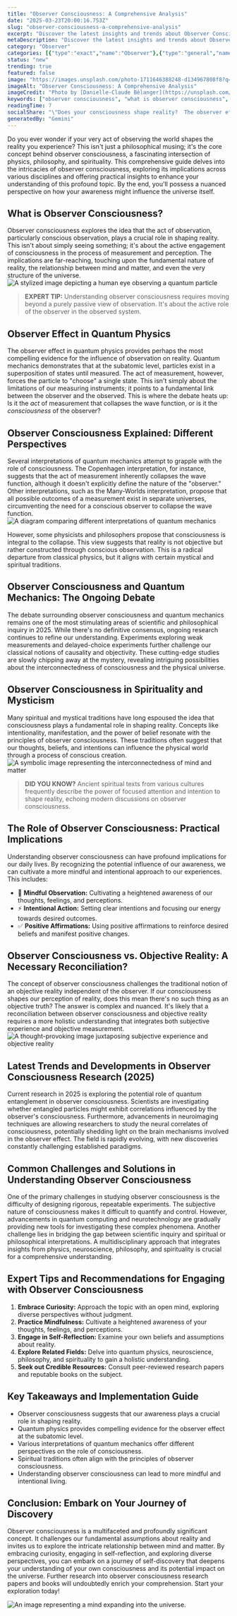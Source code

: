 ```yaml
---
title: "Observer Consciousness: A Comprehensive Analysis"
date: "2025-03-23T20:00:16.753Z"
slug: "observer-consciousness-a-comprehensive-analysis"
excerpt: "Discover the latest insights and trends about Observer Consciousness. This comprehensive guide covers everything you need to know about Observer Consciousness in 2025."
metaDescription: "Discover the latest insights and trends about Observer Consciousness. This comprehensive guide covers everything you need to know about Observer Consciousn..."
category: "Observer"
categories: [{"type":"exact","name":"Observer"},{"type":"general","name":"Philosophy"},{"type":"medium","name":"Cognitive Science"},{"type":"specific","name":"Consciousness Studies"},{"type":"niche","name":"Qualia"}]
status: "new"
trending: true
featured: false
image: "https://images.unsplash.com/photo-1711646388248-d134967808f8?q=85&w=1200&fit=max&fm=webp&auto=compress"
imageAlt: "Observer Consciousness: A Comprehensive Analysis"
imageCredit: "Photo by [Danielle-Claude Bélanger](https://unsplash.com/@dcbelanger) on Unsplash"
keywords: ["observer consciousness", "what is observer consciousness", "observer effect quantum physics", "observer consciousness explained", "observer consciousness and quantum mechanics", "buy observer consciousness book", "observer consciousness research papers", "observer consciousness in spirituality", "the role of observer consciousness", "observer consciousness vs objective reality"]
readingTime: 7
socialShare: "\"Does your consciousness shape reality?  The observer effect in quantum physics suggests it might, blurring the line between objective reality and subjective experience.\""
generatedBy: "Gemini"
---
```




Do you ever wonder if your very act of observing the world shapes the reality you experience?  This isn't just a philosophical musing; it's the core concept behind observer consciousness, a fascinating intersection of physics, philosophy, and spirituality. This comprehensive guide delves into the intricacies of observer consciousness, exploring its implications across various disciplines and offering practical insights to enhance your understanding of this profound topic.  By the end, you'll possess a nuanced perspective on how your awareness might influence the universe itself.

## What is Observer Consciousness?

Observer consciousness explores the idea that the act of observation, particularly conscious observation, plays a crucial role in shaping reality.  This isn't about simply seeing something; it's about the active engagement of consciousness in the process of measurement and perception.  The implications are far-reaching, touching upon the fundamental nature of reality, the relationship between mind and matter, and even the very structure of the universe. ![A stylized image depicting a human eye observing a quantum particle](https://images.unsplash.com/photo-1688040696927-a0981dcc289f?q=85&w=1200&fit=max&fm=webp&auto=compress)

> **EXPERT TIP:** Understanding observer consciousness requires moving beyond a purely passive view of observation. It's about the active role of the observer in the observed system.

## Observer Effect in Quantum Physics

The observer effect in quantum physics provides perhaps the most compelling evidence for the influence of observation on reality.  Quantum mechanics demonstrates that at the subatomic level, particles exist in a superposition of states until measured.  The act of measurement, however, forces the particle to "choose" a single state.  This isn't simply about the limitations of our measuring instruments; it points to a fundamental link between the observer and the observed.  This is where the debate heats up: Is it the *act* of measurement that collapses the wave function, or is it the *consciousness* of the observer?

## Observer Consciousness Explained: Different Perspectives

Several interpretations of quantum mechanics attempt to grapple with the role of consciousness.  The Copenhagen interpretation, for instance, suggests that the act of measurement inherently collapses the wave function, although it doesn't explicitly define the nature of the "observer."  Other interpretations, such as the Many-Worlds interpretation, propose that all possible outcomes of a measurement exist in separate universes, circumventing the need for a conscious observer to collapse the wave function.  ![A diagram comparing different interpretations of quantum mechanics](https://images.unsplash.com/photo-1635497611324-129442752063?q=85&w=1200&fit=max&fm=webp&auto=compress)

However, some physicists and philosophers propose that consciousness is integral to the collapse.  This view suggests that reality is not objective but rather constructed through conscious observation.  This is a radical departure from classical physics, but it aligns with certain mystical and spiritual traditions.

## Observer Consciousness and Quantum Mechanics: The Ongoing Debate

The debate surrounding observer consciousness and quantum mechanics remains one of the most stimulating areas of scientific and philosophical inquiry in 2025.  While there's no definitive consensus, ongoing research continues to refine our understanding.  Experiments exploring weak measurements and delayed-choice experiments further challenge our classical notions of causality and objectivity.  These cutting-edge studies are slowly chipping away at the mystery, revealing intriguing possibilities about the interconnectedness of consciousness and the physical universe.

## Observer Consciousness in Spirituality and Mysticism

Many spiritual and mystical traditions have long espoused the idea that consciousness plays a fundamental role in shaping reality.  Concepts like intentionality, manifestation, and the power of belief resonate with the principles of observer consciousness.  These traditions often suggest that our thoughts, beliefs, and intentions can influence the physical world through a process of conscious creation. ![A symbolic image representing the interconnectedness of mind and matter](https://images.unsplash.com/photo-1699912509415-ebe67cd7af7d?q=85&w=1200&fit=max&fm=webp&auto=compress)

> **DID YOU KNOW?**  Ancient spiritual texts from various cultures frequently describe the power of focused attention and intention to shape reality, echoing modern discussions on observer consciousness.

## The Role of Observer Consciousness: Practical Implications

Understanding observer consciousness can have profound implications for our daily lives.  By recognizing the potential influence of our awareness, we can cultivate a more mindful and intentional approach to our experiences.  This includes:

* 🔑 **Mindful Observation:** Cultivating a heightened awareness of our thoughts, feelings, and perceptions.
* ⚡ **Intentional Action:**  Setting clear intentions and focusing our energy towards desired outcomes.
* ✅ **Positive Affirmations:**  Using positive affirmations to reinforce desired beliefs and manifest positive changes.

## Observer Consciousness vs. Objective Reality: A Necessary Reconciliation?

The concept of observer consciousness challenges the traditional notion of an objective reality independent of the observer.  If our consciousness shapes our perception of reality, does this mean there's no such thing as an objective truth?  The answer is complex and nuanced.  It's likely that a reconciliation between observer consciousness and objective reality requires a more holistic understanding that integrates both subjective experience and objective measurement.  ![A thought-provoking image juxtaposing subjective experience and objective reality](https://images.unsplash.com/photo-1711646388248-d134967808f8?q=85&w=1200&fit=max&fm=webp&auto=compress)

## Latest Trends and Developments in Observer Consciousness Research (2025)

Current research in 2025 is exploring the potential role of quantum entanglement in observer consciousness.  Scientists are investigating whether entangled particles might exhibit correlations influenced by the observer's consciousness.  Furthermore, advancements in neuroimaging techniques are allowing researchers to study the neural correlates of consciousness, potentially shedding light on the brain mechanisms involved in the observer effect.  The field is rapidly evolving, with new discoveries constantly challenging established paradigms.

## Common Challenges and Solutions in Understanding Observer Consciousness

One of the primary challenges in studying observer consciousness is the difficulty of designing rigorous, repeatable experiments.  The subjective nature of consciousness makes it difficult to quantify and control.  However, advancements in quantum computing and neurotechnology are gradually providing new tools for investigating these complex phenomena.  Another challenge lies in bridging the gap between scientific inquiry and spiritual or philosophical interpretations.  A multidisciplinary approach that integrates insights from physics, neuroscience, philosophy, and spirituality is crucial for a comprehensive understanding.

## Expert Tips and Recommendations for Engaging with Observer Consciousness

1. **Embrace Curiosity:**  Approach the topic with an open mind, exploring diverse perspectives without judgment.
2. **Practice Mindfulness:**  Cultivate a heightened awareness of your thoughts, feelings, and perceptions.
3. **Engage in Self-Reflection:**  Examine your own beliefs and assumptions about reality.
4. **Explore Related Fields:**  Delve into quantum physics, neuroscience, philosophy, and spirituality to gain a holistic understanding.
5. **Seek out Credible Resources:**  Consult peer-reviewed research papers and reputable books on the subject.

## Key Takeaways and Implementation Guide

* Observer consciousness suggests that our awareness plays a crucial role in shaping reality.
* Quantum physics provides compelling evidence for the observer effect at the subatomic level.
* Various interpretations of quantum mechanics offer different perspectives on the role of consciousness.
* Spiritual traditions often align with the principles of observer consciousness.
* Understanding observer consciousness can lead to more mindful and intentional living.

## Conclusion:  Embark on Your Journey of Discovery

Observer consciousness is a multifaceted and profoundly significant concept.  It challenges our fundamental assumptions about reality and invites us to explore the intricate relationship between mind and matter.  By embracing curiosity, engaging in self-reflection, and exploring diverse perspectives, you can embark on a journey of self-discovery that deepens your understanding of your own consciousness and its potential impact on the universe.  Further research into observer consciousness research papers and books will undoubtedly enrich your comprehension.  Start your exploration today!

![An image representing a mind expanding into the universe.](https://images.unsplash.com/photo-1655411707003-c6358baab885?q=85&w=1200&fit=max&fm=webp&auto=compress)
